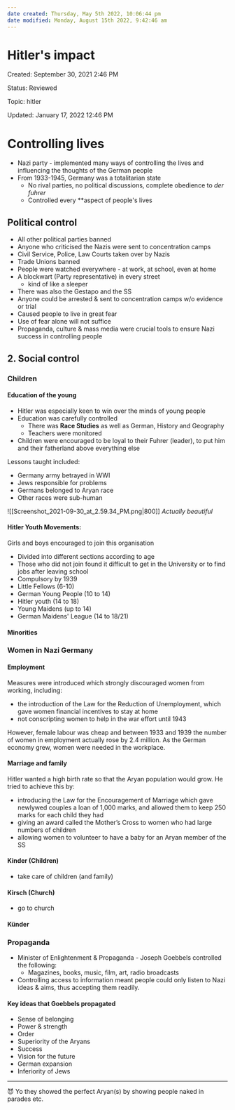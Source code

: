 ```yaml
---
date created: Thursday, May 5th 2022, 10:06:44 pm
date modified: Monday, August 15th 2022, 9:42:46 am
---
```


# Hitler's impact

Created: September 30, 2021 2:46 PM

Status: Reviewed

Topic: hitler

Updated: January 17, 2022 12:46 PM

# Controlling lives

- Nazi party - implemented many ways of controlling the lives and influencing the thoughts of the German people
- From 1933-1945, Germany was a totalitarian state
    - No rival parties, no political discussions, complete obedience to *der fuhrer*
    - Controlled every **aspect of people's lives

## Political control

- All other political parties banned
- Anyone who criticised the Nazis were sent to concentration camps
- Civil Service, Police, Law Courts taken over by Nazis
- Trade Unions banned
- People were watched everywhere - at work, at school, even at home
- A blockwart (Party representative) in every street
	- kind of like a sleeper
- There was also the Gestapo and the SS
- Anyone could be arrested & sent to concentration camps w/o evidence or trial
- Caused people to live in great fear
- Use of fear alone will not suffice
- Propaganda, culture & mass media were crucial tools to ensure Nazi success in controlling people

## 2. Social control

### Children

#### Education of the young

- Hitler was especially keen to win over the minds of young people
- Education was carefully controlled
    - There was **Race Studies** as well as German, History and Geography
    - Teachers were monitored
- Children were encouraged to be loyal to their Fuhrer (leader), to put him and their fatherland above everything else

Lessons taught included:

- Germany army betrayed in WWI
- Jews responsible for problems
- Germans belonged to Aryan race
- Other races were sub-human

![[Screenshot_2021-09-30_at_2.59.34_PM.png|800]]
*Actually beautiful*

#### Hitler Youth Movements:

Girls and boys encouraged to join this organisation

- Divided into different sections according to age
- Those who did not join found it difficult to get in the University or to find jobs after leaving school
- Compulsory by 1939
- Little Fellows (6-10)
- German Young People (10 to 14)
- Hitler youth (14 to 18)
- Young Maidens (up to 14)
- German Maidens' League (14 to 18/21)

#### Minorities 

### Women in Nazi Germany

#### Employment

Measures were introduced which strongly discouraged women from working, including:

- the introduction of the Law for the Reduction of Unemployment, which gave women financial incentives to stay at home
- not conscripting women to help in the war effort until 1943

However, female labour was cheap and between 1933 and 1939 the number of women in employment actually rose by 2.4 million. As the German economy grew, women were needed in the workplace.

#### Marriage and family

Hitler wanted a high birth rate so that the Aryan population would grow. He tried to achieve this by:

- introducing the Law for the Encouragement of Marriage which gave newlywed couples a loan of 1,000 marks, and allowed them to keep 250 marks for each child they had
- giving an award called the Mother’s Cross to women who had large numbers of children
- allowing women to volunteer to have a baby for an Aryan member of the SS

#### Kinder (Children)

- take care of children (and family)

#### Kirsch (Church)

- go to church

#### Künder

### Propaganda

- Minister of Enlightenment & Propaganda - Joseph Goebbels controlled the following:
    - Magazines, books, music, film, art, radio broadcasts
- Controlling access to information meant people could only listen to Nazi ideas & aims, thus accepting them readily.

#### Key ideas that Goebbels propagated

- Sense of belonging
- Power & strength
- Order
- Superiority of the Aryans
- Success
- Vision for the future
- German expansion
- Inferiority of Jews
---
<aside>
😈 Yo they showed the perfect Aryan(s) by showing people naked in parades etc.

</aside>